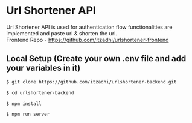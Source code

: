 # Url Shortener API

Url Shortener API is used for authentication flow functionalities are implemented and paste url & shorten the url.<br>
Frontend Repo - https://github.com/itzadhi/urlshortener-frontend

## Local Setup (Create your own .env file and add your variables in it)

```sh
$ git clone https://github.com/itzadhi/urlshortener-backend.git
```

```sh
$ cd urlshortener-backend
```

```sh
$ npm install
```

```sh
$ npm run server
```
